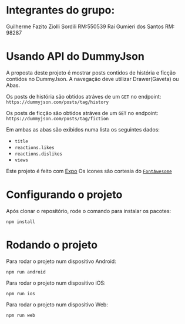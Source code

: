 # Integrantes do grupo:
Guilherme Fazito Ziolli Sordili RM:550539
Raí Gumieri dos Santos RM: 98287

# Usando API do DummyJson
A proposta deste projeto é mostrar posts contidos de história e ficção contidos no DummyJson.
A navegação deve utilizar Drawer(Gaveta) ou Abas.

Os posts de história são obtidos atráves de um `GET` no endpoint:
`https://dummyjson.com/posts/tag/history`

Os posts de ficção são obtidos atráves de um `GET` no endpoint:
`https://dummyjson.com/posts/tag/fiction`

Em ambas as abas são exibidos numa lista os seguintes dados:
- `title`
- `reactions.likes`
- `reactions.dislikes`
- `views`


Este projeto é feito com [Expo](https://expo.dev/)
Os ícones são cortesia do [`FontAwesome`](https://fontawesome.com/icons)

# Configurando o projeto
Após clonar o repositório, rode o comando para instalar os pacotes:

`npm install`

# Rodando o projeto
Para rodar o projeto num dispositivo Android:

`npm run android`

Para rodar o projeto num dispositivo iOS:

`npm run ios`

Para rodar o projeto num dispositivo Web:

`npm run web`
